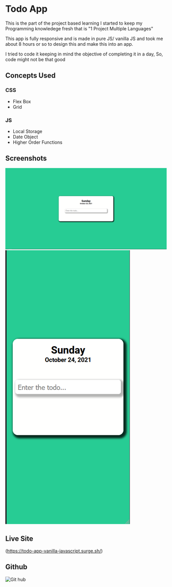 # Todo App

<p>
    This is the part of the project based learning I started to keep my Programming knowledege fresh that is "1 Project Multiple Languages" 
</p>
<p>
    This app is fully responsive and is made in pure JS/ vanilla JS and took me about 8 hours or so to design this and make this into an app. 
</p>
<p>
    I tried to code it keeping in mind the objective of completing it in a day, So, code might not be that good
</p>

## Concepts Used

### CSS

<ul>
    <li>Flex Box</li>
    <li>Grid</li>
</ul>

### JS

<ul>
    <li>Local Storage</li>
    <li>Date Object</li>
    <li>Higher Order Functions</li>
</ul>

## Screenshots

![Desktop Design](./screenshots/Desktop.png)
![Mobile Design](./screenshots/Mobile.png)

## Live Site

(https://todo-app-vanilla-javascript.surge.sh/)

## Github

![Git hub](https://github.com/MubashirArifRandhawa/One-Project-Multiple-Languages)
